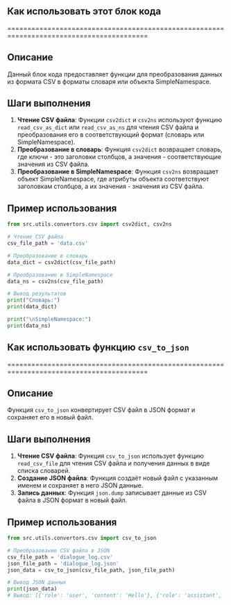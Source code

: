 ## Как использовать этот блок кода
=========================================================================================

Описание
-------------------------
Данный блок кода предоставляет функции для преобразования данных из формата CSV в форматы словаря или объекта SimpleNamespace.

Шаги выполнения
-------------------------
1. **Чтение CSV файла**: Функции `csv2dict` и `csv2ns` используют функцию `read_csv_as_dict` или `read_csv_as_ns` для чтения CSV файла и преобразования его в соответствующий формат (словарь или SimpleNamespace).
2. **Преобразование в словарь**: Функция `csv2dict` возвращает словарь, где ключи - это заголовки столбцов, а значения - соответствующие значения из CSV файла.
3. **Преобразование в SimpleNamespace**: Функция `csv2ns` возвращает объект SimpleNamespace, где атрибуты объекта соответствуют заголовкам столбцов, а их значения - значения из CSV файла.

Пример использования
-------------------------

```python
from src.utils.convertors.csv import csv2dict, csv2ns

# Чтение CSV файла
csv_file_path = 'data.csv'

# Преобразование в словарь
data_dict = csv2dict(csv_file_path)

# Преобразование в SimpleNamespace
data_ns = csv2ns(csv_file_path)

# Вывод результатов
print("Словарь:")
print(data_dict)

print("\nSimpleNamespace:")
print(data_ns)
```

## Как использовать функцию `csv_to_json`
=========================================================================================

Описание
-------------------------
Функция `csv_to_json` конвертирует CSV файл в JSON формат и сохраняет его в новый файл.

Шаги выполнения
-------------------------
1. **Чтение CSV файла**: Функция `csv_to_json` использует функцию `read_csv_file` для чтения CSV файла и получения данных в виде списка словарей.
2. **Создание JSON файла**:  Функция создаёт новый файл с указанным именем и сохраняет в него JSON данные.
3. **Запись данных**:  Функция `json.dump` записывает данные из CSV файла в JSON формат в новый файл.

Пример использования
-------------------------

```python
from src.utils.convertors.csv import csv_to_json

# Преобразование CSV файла в JSON
csv_file_path = 'dialogue_log.csv'
json_file_path = 'dialogue_log.json'
json_data = csv_to_json(csv_file_path, json_file_path)

# Вывод JSON данных
print(json_data) 
# Вывод: [{'role': 'user', 'content': 'Hello'}, {'role': 'assistant', 'content': 'Hi there!'}]
```